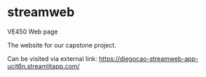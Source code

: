 # streamweb
VE450 Web page


The website for our capstone project.

Can be visited via external link: https://diegocao-streamweb-app-ucjt6n.streamlitapp.com/ 
